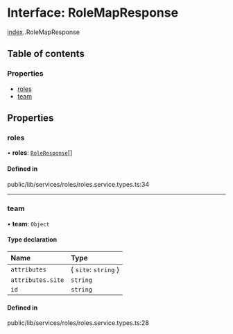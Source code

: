 # Interface: RoleMapResponse

[index](../wiki/index).[<internal>](../wiki/index.%3Cinternal%3E).RoleMapResponse

## Table of contents

### Properties

- [roles](../wiki/index.%3Cinternal%3E.RoleMapResponse#roles)
- [team](../wiki/index.%3Cinternal%3E.RoleMapResponse#team)

## Properties

### roles

• **roles**: [`RoleResponse`](../wiki/index.%3Cinternal%3E.RoleResponse)[]

#### Defined in

public/lib/services/roles/roles.service.types.ts:34

___

### team

• **team**: `Object`

#### Type declaration

| Name | Type |
| :------ | :------ |
| `attributes` | { `site`: `string`  } |
| `attributes.site` | `string` |
| `id` | `string` |

#### Defined in

public/lib/services/roles/roles.service.types.ts:28

